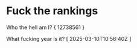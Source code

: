 # Fuck the rankings

Who the hell am I?
{ 12738561 }

What fucking year is it?
[ 2025-03-10T10:56:40Z ]
